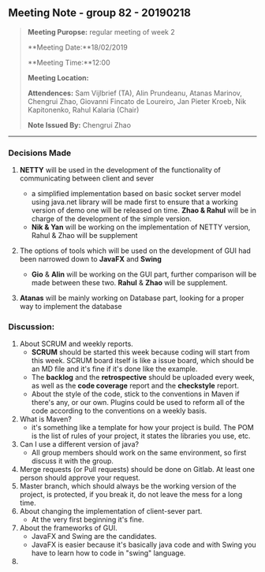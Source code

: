 ## Meeting Note - group 82 - 20190218

> **Meeting Puropse:** regular meeting of week 2
>
> **Meeting Date:**18/02/2019
>
> **Meeting Time:**12:00
>
> **Meeting Location:**
>
> **Attendences:**  Sam Vijlbrief (TA), Alin Prundeanu, Atanas Marinov, Chengrui Zhao, Giovanni Fincato de Loureiro, Jan Pieter Kroeb, Nik Kapitonenko, Rahul Kalaria (Chair)
>
> **Note Issued By:** Chengrui Zhao



---

### Decisions Made

1. **NETTY** will be used in the development of the functionality of communicating between client and sever
   * a simplified implementation based on basic socket server model using java.net library will be made first to ensure that a working version of demo one will be released on time. **Zhao & Rahul** will be in charge of the development of the simple version.
   * **Nik & Yan** will be working on the implementation of NETTY version, Rahul & Zhao will be supplement 
2. The options of tools which will be used on the development of GUI had been narrowed down to **JavaFX** and **Swing**
   * **Gio** & **Alin** will be working on the GUI part, further comparison will be made between these two. **Rahul** & **Zhao** will be supplement. 

3. **Atanas** will be mainly working on Database part, looking for a proper way to implement the database

 

### Discussion:

1. About SCRUM and weekly reports.
   * **SCRUM** should be started this week because coding will start from this week. SCRUM board itself is like a issue board, which should be an MD file and it's fine if it's done like the example. 
   * The **backlog** and the **retrospective** should be uploaded every week, as well as the **code coverage** report and the **checkstyle** report. 
   * About the style of the code, stick to the conventions in Maven if there's any, or our own. Plugins could be used to reform all of the code according to the conventions on a weekly basis. 
2. What is Maven?
   * it's something like a template for how your project is build. The POM is the list of rules of your project, it states the libraries you use, etc.
3. Can I use a different version of java?
   * All group members should work on the same environment, so first discuss it with the group. 
4. Merge requests (or Pull requests) should be done on Gitlab. At least one person should approve your request. 
5. Master branch, which should always be the working version of the project, is protected, if you break it, do not leave the mess for a long time.
6. About changing the implementation of client-sever part.
   * At the very first beginning it's fine.
7. About the frameworks of GUI.
   * JavaFX and Swing are the candidates.
   * JavaFX is easier because it's basically java code and with Swing you have to learn how to code in "swing" language. 
8. 





 
